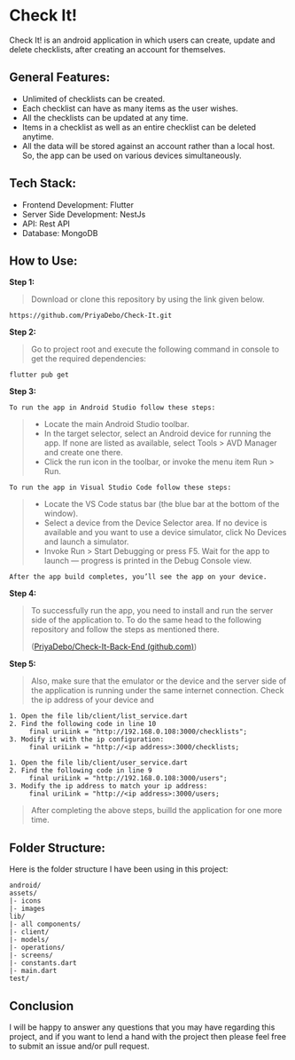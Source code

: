 # Check It!  
  Check It! is an android application in which users can create, update and delete checklists, after creating an account for themselves.  
  
## General Features:  
 - Unlimited of checklists can be created.  
 - Each checklist can have as many items as the user wishes.  
 - All the checklists can be updated at any time.   
 - Items in a checklist as well as an entire checklist can be deleted anytime.   
 - All the data will be stored against an account rather than a local host. So, the app can be used on various devices simultaneously.  
  
## Tech Stack:   
- Frontend Development: Flutter  
- Server Side Development:  NestJs  
- API: Rest API  
- Database: MongoDB   
  
## How to Use:
 
**Step 1:**
>Download or clone this repository by using the link given below. 
```
https://github.com/PriyaDebo/Check-It.git
```
**Step 2:**
>Go to project root and execute the following command in console to get the required dependencies:
```
flutter pub get 
```
**Step 3:**

```To run the app in Android Studio follow these steps:```
 >- Locate the main Android Studio toolbar.
 >- In the target selector, select an Android device for running the app. If none are listed as available, select Tools > AVD Manager and create one there.
 >- Click the run icon in the toolbar, or invoke the menu item Run > Run.
 >
```To run the app in Visual Studio Code follow these steps:```
>- Locate the VS Code status bar (the blue bar at the bottom of the window).
>- Select a device from the Device Selector area. If no device is available and you want to use a device simulator, click  No Devices  and launch a simulator.
>-  Invoke  Run > Start Debugging  or press  F5.   Wait for the app to launch — progress is printed in the  Debug Console  view.
>
```After the app build completes, you’ll see the app on your device.```

**Step 4:**
>To successfully run the app, you need to install and run the server side of the application to. To do the same head to the following repository and follow the steps as mentioned there.
>
> ([PriyaDebo/Check-It-Back-End (github.com)](https://github.com/PriyaDebo/Check-It-Back-End))

**Step 5:**
>Also, make sure that the emulator or the device and the server side of the application is running under the same internet connection. 
>Check the ip address of your device and 
```
1. Open the file lib/client/list_service.dart
2. Find the following code in line 10
     final uriLink = "http://192.168.0.108:3000/checklists";
3. Modify it with the ip configuration:
     final uriLink = "http://<ip address>:3000/checklists;
```
```
1. Open the file lib/client/user_service.dart
2. Find the following code in line 9
     final uriLink = "http://192.168.0.108:3000/users";
3. Modify the ip address to match your ip address:
     final uriLink = "http://<ip address>:3000/users;
```
>After completing the above steps, builld the application for one more time.

## Folder Structure:
Here is the folder structure I have been using in this project:
```
android/
assets/
|- icons
|- images
lib/
|- all components/
|- client/
|- models/
|- operations/
|- screens/
|- constants.dart
|- main.dart
test/
```
## Conclusion

I will be happy to answer any questions that you may have regarding this project, and if you want to lend a hand with the project then please feel free to submit an issue and/or pull request.


